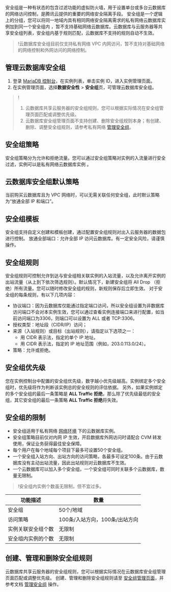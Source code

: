 安全组是一种有状态的包含过滤功能的虚拟防火墙，用于设置单台或多台云数据库的网络访问控制，是腾讯云提供的重要的网络安全隔离手段。
安全组是一个逻辑上的分组，您可以将同一地域内具有相同网络安全隔离需求的私有网络云数据库实例加到同一个安全组内 ，暂不支持基础网络云数据库。云数据库与云服务器等共享安全组列表，安全组内基于规则匹配，云数据库不支持的规则自动不生效。
>!云数据库安全组目前仅支持私有网络 VPC 内网访问，暂不支持对基础网络的网络控制和外网访问的网络控制。

## 管理云数据库安全组
1. 登录 [MariaDB 控制台](https://console.cloud.tencent.com/mariadb)，在实例列表，单击实例 ID，进入实例管理页面。
2. 在实例管理页面，选择**数据安全性** > **安全组**页，可管理云数据库安全组。
>!
> 1. 云数据库共享云服务器的安全组规则，您可以根据实际情况在安全组管理页面匹配或调整优先级。
> 2. 云数据库安全组管理页面不支持创建、删除安全组规则本身；有创建、删除、调整安全组规则，请参考私有网络 [管理安全组](https://cloud.tencent.com/document/product/215/20398)。

## 安全组策略
安全组策略分为允许和拒绝流量。您可以通过安全组策略对实例的入流量进行安全过滤，实例可以是私有网络云数据库实例 。

## 云数据库安全组默认策略
当前购买云数据库且为 VPC 网络时，可以无需关联任何安全组，此时默认策略为“放通全部 IP 和端口”。

## 安全组模板
安全组支持自定义创建和模板创建，通过配置安全组规则对出入云服务器的数据包进行控制。
放通全部端口：允许全部 IP 访问云数据库。有一定安全风险，请谨慎操作。

## 安全组规则
安全组规则可控制允许到达与安全组相关联实例的入站流量，以及允许离开实例的出站流量（从上到下依次筛选规则）。默认情况下，新建安全组将 All Drop （拒绝）所有流量。您可以随时修改安全组的规则，新规则保存后立即生效。
对于安全组的每条规则，有以下几项内容：
- 协议端口：因为云数据库仅能通过指定端口访问，所以安全组设置为非数据库访问端口不会对本实例生效，您可以通过查看实例连接端口来进行配置，如当前访问端口为3306，则端口可以设置为 ALL 或者 TCP:3306。
- 授权类型：地址段（CIDR/IP）访问；
- 来源（入站规则）或目标（出站规则），请指定以下选项之一：
    - 用 CIDR 表示法，指定的单个 IP 地址。
    - 用 CIDR 表示法，指定的 IP 地址范围（例如，203.0.113.0/24）。
- 策略：允许或拒绝。

## 安全组优先级
您在实例控制台中配置的安全组优先级，数字越小优先级越高。实例绑定多个安全组时，优先级将作为判断该实例总的安全规则的评估依据。
另外，如果实例绑定的多个安全组的最后一条策略是 **ALL Traffic 拒绝**，那么除了优先级最低的安全组，其它安全组的最后一条策略 **ALL Traffic 拒绝**将失效。

## 安全组的限制
- 安全组适用于私有网络 [网络环境](/doc/product/213/5227) 下的云数据库实例。
- 安全组策略目前仅对内网 IP 生效，开启数据库外网访问时请配合 CVM 转发使用，保证业务获得最佳安全保障。
- 每个用户在每个地域每个项目下最多可设置50个安全组。
- 一个安全组入站方向、出站方向的访问策略，各最多可设定100条。由于云数据库没有主动出站流量，因此出站规则对云数据库不生效。
- 一个云数据库可以加入多个安全组，一个安全组可同时关联多个云数据库，数量无限制。

>!安全组内实例个数虽无限制，但不宜过多。

| 功能描述 | 数量 | 
|---------|---------|
| 安全组 | 50个/地域 |
| 访问策略 | 100条/入站方向，100条/出站方向 |
| 实例关联安全组个数 | 无限制 |
| 安全组内实例的个数| 无限制 |

## 创建、管理和删除安全组规则
云数据库共享云服务器的安全组规则，您可以根据实际情况在云数据库安全组管理页面匹配或调整优先级。
创建、管理和删除安全组规则请至 [安全组管理页面](https://console.cloud.tencent.com/cvm/securitygroup)，并参考文档 [管理安全组](https://cloud.tencent.com/document/product/215/20398) 操作。
